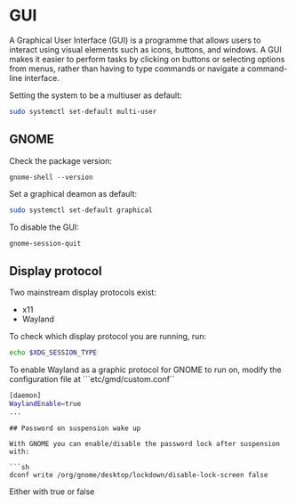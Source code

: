 # GUI

A Graphical User Interface (GUI) is a programme that allows users to interact  using visual elements such as icons, buttons, and windows. A GUI makes it 
easier to perform tasks by clicking on buttons or selecting options from menus, rather 
than having to type commands or navigate a command-line interface.

Setting the system to be a multiuser as default:

```sh
sudo systemctl set-default multi-user
```

## GNOME

Check the package version:

```
gnome-shell --version
```

Set a graphical deamon as default:

```sh
sudo systemctl set-default graphical
```

To disable the GUI:

```sh 
gnome-session-quit 
```

## Display protocol

Two mainstream display protocols exist:

- x11
- Wayland  

To check which display protocol you are running, run:

```sh
echo $XDG_SESSION_TYPE
```

To enable  Wayland as a graphic protocol for GNOME to run on, modify the configuration file at ```etc/gmd/custom.conf``

```sh
[daemon]
WaylandEnable=true
...
```
```
## Password on suspension wake up

With GNOME you can enable/disable the password lock after suspension with:

```sh
dconf write /org/gnome/desktop/lockdown/disable-lock-screen false
```

Either with true or false 

<!--  Script to show the footer   -->
<html>
<script
    src="https://code.jquery.com/jquery-3.3.1.js"
    integrity="sha256-2Kok7MbOyxpgUVvAk/HJ2jigOSYS2auK4Pfzbm7uH60="
    crossorigin="anonymous">
</script>
<script>
$(function(){
  $("#footer").load("../footers/footer.html");
});
</script>
<body>
<div id="footer"></div>
</body>
</html>

